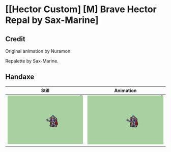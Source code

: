 # [\[Hector Custom\] \[M\] Brave Hector Repal by Sax-Marine]

## Credit

Original animation by Nuramon.

Repalette by Sax-Marine.
	
## Handaxe

| Still | Animation |
| :---: | :-------: |
| ![Handaxe still](./Handaxe_000.png) | ![Handaxe animation](./Handaxe.gif) |
